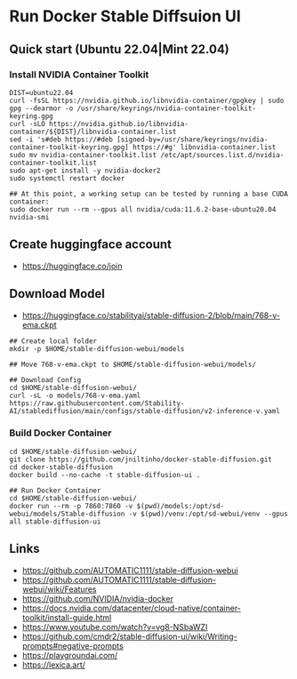 # Run Docker Stable Diffsuion UI


## Quick start (Ubuntu 22.04|Mint 22.04)

### Install NVIDIA Container Toolkit
```
DIST=ubuntu22.04
curl -fsSL https://nvidia.github.io/libnvidia-container/gpgkey | sudo gpg --dearmor -o /usr/share/keyrings/nvidia-container-toolkit-keyring.gpg
curl -sLO https://nvidia.github.io/libnvidia-container/${DIST}/libnvidia-container.list
sed -i 's#deb https://#deb [signed-by=/usr/share/keyrings/nvidia-container-toolkit-keyring.gpg] https://#g' libnvidia-container.list
sudo mv nvidia-container-toolkit.list /etc/apt/sources.list.d/nvidia-container-toolkit.list
sudo apt-get install -y nvidia-docker2
sudo systemctl restart docker

## At this point, a working setup can be tested by running a base CUDA container:
sudo docker run --rm --gpus all nvidia/cuda:11.6.2-base-ubuntu20.04 nvidia-smi
```

## Create huggingface account
- https://huggingface.co/join

## Download Model
- https://huggingface.co/stabilityai/stable-diffusion-2/blob/main/768-v-ema.ckpt

```
## Create local folder
mkdir -p $HOME/stable-diffusion-webui/models

## Move 768-v-ema.ckpt to $HOME/stable-diffusion-webui/models/

## Download Config
cd $HOME/stable-diffusion-webui/
curl -sL -o models/768-v-ema.yaml https://raw.githubusercontent.com/Stability-AI/stablediffusion/main/configs/stable-diffusion/v2-inference-v.yaml
```

### Build Docker Container
```
cd $HOME/stable-diffusion-webui/
git clone https://github.com/jniltinho/docker-stable-diffusion.git
cd docker-stable-diffusion
docker build --no-cache -t stable-diffusion-ui .

## Run Docker Container
cd $HOME/stable-diffusion-webui/
docker run --rm -p 7860:7860 -v $(pwd)/models:/opt/sd-webui/models/Stable-diffusion -v $(pwd)/venv:/opt/sd-webui/venv --gpus all stable-diffusion-ui
```


## Links
- https://github.com/AUTOMATIC1111/stable-diffusion-webui
- https://github.com/AUTOMATIC1111/stable-diffusion-webui/wiki/Features
- https://github.com/NVIDIA/nvidia-docker
- https://docs.nvidia.com/datacenter/cloud-native/container-toolkit/install-guide.html
- https://www.youtube.com/watch?v=vg8-NSbaWZI
- https://github.com/cmdr2/stable-diffusion-ui/wiki/Writing-prompts#negative-prompts
- https://playgroundai.com/
- https://lexica.art/
